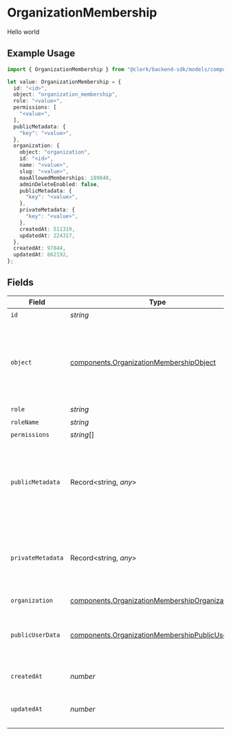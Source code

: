 # OrganizationMembership

Hello world

## Example Usage

```typescript
import { OrganizationMembership } from "@clerk/backend-sdk/models/components";

let value: OrganizationMembership = {
  id: "<id>",
  object: "organization_membership",
  role: "<value>",
  permissions: [
    "<value>",
  ],
  publicMetadata: {
    "key": "<value>",
  },
  organization: {
    object: "organization",
    id: "<id>",
    name: "<value>",
    slug: "<value>",
    maxAllowedMemberships: 189848,
    adminDeleteEnabled: false,
    publicMetadata: {
      "key": "<value>",
    },
    privateMetadata: {
      "key": "<value>",
    },
    createdAt: 511319,
    updatedAt: 224317,
  },
  createdAt: 97844,
  updatedAt: 862192,
};
```

## Fields

| Field                                                                                                              | Type                                                                                                               | Required                                                                                                           | Description                                                                                                        |
| ------------------------------------------------------------------------------------------------------------------ | ------------------------------------------------------------------------------------------------------------------ | ------------------------------------------------------------------------------------------------------------------ | ------------------------------------------------------------------------------------------------------------------ |
| `id`                                                                                                               | *string*                                                                                                           | :heavy_check_mark:                                                                                                 | N/A                                                                                                                |
| `object`                                                                                                           | [components.OrganizationMembershipObject](../../models/components/organizationmembershipobject.md)                 | :heavy_check_mark:                                                                                                 | String representing the object's type. Objects of the same type share the same value.<br/>                         |
| `role`                                                                                                             | *string*                                                                                                           | :heavy_check_mark:                                                                                                 | N/A                                                                                                                |
| `roleName`                                                                                                         | *string*                                                                                                           | :heavy_minus_sign:                                                                                                 | N/A                                                                                                                |
| `permissions`                                                                                                      | *string*[]                                                                                                         | :heavy_check_mark:                                                                                                 | N/A                                                                                                                |
| `publicMetadata`                                                                                                   | Record<string, *any*>                                                                                              | :heavy_check_mark:                                                                                                 | Metadata saved on the organization membership, accessible from both Frontend and Backend APIs                      |
| `privateMetadata`                                                                                                  | Record<string, *any*>                                                                                              | :heavy_minus_sign:                                                                                                 | Metadata saved on the organization membership, accessible only from the Backend API                                |
| `organization`                                                                                                     | [components.OrganizationMembershipOrganization](../../models/components/organizationmembershiporganization.md)     | :heavy_check_mark:                                                                                                 | N/A                                                                                                                |
| `publicUserData`                                                                                                   | [components.OrganizationMembershipPublicUserData](../../models/components/organizationmembershippublicuserdata.md) | :heavy_minus_sign:                                                                                                 | An organization membership with public user data populated                                                         |
| `createdAt`                                                                                                        | *number*                                                                                                           | :heavy_check_mark:                                                                                                 | Unix timestamp of creation.                                                                                        |
| `updatedAt`                                                                                                        | *number*                                                                                                           | :heavy_check_mark:                                                                                                 | Unix timestamp of last update.                                                                                     |